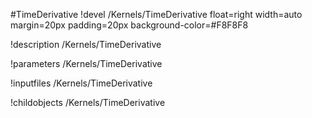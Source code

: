 <!-- MOOSE Object Documentation Stub: Remove this when content is added. -->
#TimeDerivative
!devel /Kernels/TimeDerivative float=right width=auto margin=20px padding=20px background-color=#F8F8F8

!description /Kernels/TimeDerivative

!parameters /Kernels/TimeDerivative

!inputfiles /Kernels/TimeDerivative

!childobjects /Kernels/TimeDerivative
